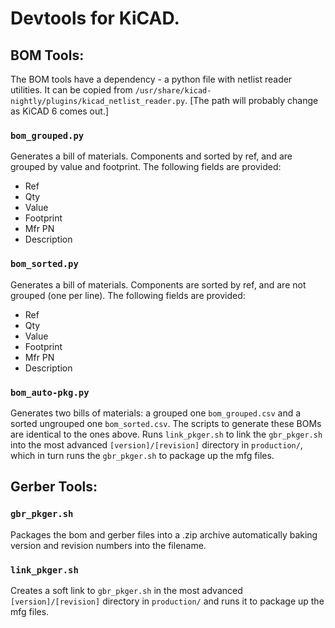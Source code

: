 # Devtools for KiCAD.

## BOM Tools:

The BOM tools have a dependency - a python file with netlist reader utilities. It can be copied from `/usr/share/kicad-nightly/plugins/kicad_netlist_reader.py`. [The path will probably change as KiCAD 6 comes out.]


### `bom_grouped.py`
Generates a bill of materials. Components and sorted by ref, and are grouped by value and footprint. The following fields are provided:

 - Ref
 - Qty
 - Value
 - Footprint
 - Mfr PN
 - Description

### `bom_sorted.py`
Generates a bill of materials. Components are sorted by ref, and are not grouped (one per line). The following fields are provided:

 - Ref
 - Qty
 - Value
 - Footprint
 - Mfr PN
 - Description

### `bom_auto-pkg.py`
Generates two bills of materials: a grouped one `bom_grouped.csv` and a sorted ungrouped one `bom_sorted.csv`. The scripts to generate these BOMs are identical to the ones above. Runs `link_pkger.sh` to link the `gbr_pkger.sh` into the most advanced `[version]/[revision]` directory in `production/`, which in turn runs the `gbr_pkger.sh` to package up the mfg files.


## Gerber Tools:

### `gbr_pkger.sh`
Packages the bom and gerber files into a .zip archive automatically baking version and revision numbers into the filename.

### `link_pkger.sh`
Creates a soft link to `gbr_pkger.sh` in the most advanced `[version]/[revision]` directory in `production/` and runs it to package up the mfg files.